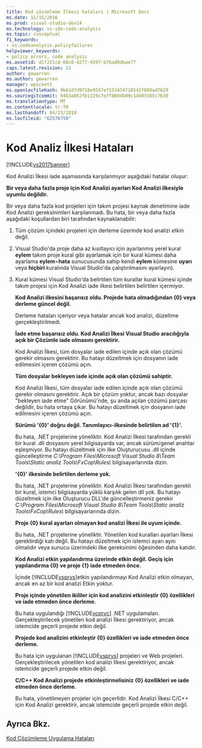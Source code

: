 ```yaml
---
title: Kod çözümleme İlkesi hataları | Microsoft Docs
ms.date: 11/15/2016
ms.prod: visual-studio-dev14
ms.technology: vs-ide-code-analysis
ms.topic: conceptual
f1_keywords:
- vs.codeanalysis.policyfailures
helpviewer_keywords:
- policy errors, code analysis
ms.assetid: d1f221cd-68c0-4277-9397-b76ad0dbae77
caps.latest.revision: 21
author: gewarren
ms.author: gewarren
manager: wpickett
ms.openlocfilehash: 9b61d7d9718e9557ef153474718542f889ad7629
ms.sourcegitcommit: 94b3a052fb1229c7e7f8804b09c1d403385c7630
ms.translationtype: MT
ms.contentlocale: tr-TR
ms.lasthandoff: 04/23/2019
ms.locfileid: "62576750"
---
```

# <a name="code-analysis-policy-errors"></a>Kod Analiz İlkesi Hataları
[!INCLUDE[vs2017banner](../includes/vs2017banner.md)]

Kod Analizi İlkesi iade aşamasında karşılanmıyor aşağıdaki hatalar oluşur:  
  
 **Bir veya daha fazla proje için Kod Analizi ayarları Kod Analizi ilkesiyle uyumlu değildir.**  
  
 Bir veya daha fazla kod projeleri için takım projesi kaynak denetimine iade Kod Analizi gereksinimleri karşılanmadı. Bu hata, bir veya daha fazla aşağıdaki koşullardan biri tarafından kaynaklanabilir:  
  
1. Tüm çözüm içindeki projeleri için derleme üzerinde kod analizi etkin değil.  
  
2. Visual Studio'da proje daha az kısıtlayıcı için ayarlanmış yerel kural **eylem** takım proje kural gibi ayarlamak için bir kural kümesi daha ayarlama **eylem**=**hata**  sunucusunda sahip kendi **eylem** kümesine **uyarı** veya **hiçbiri** kuralında Visual Studio'da çalıştırılmasını ayarlayın).  
  
3. Kural kümesi Visual Studio'da belirtilen tüm kurallar kural kümesi içinde takım projesi için Kod Analizi iade ilkesi belirtilen belirtilen içermiyor.  
  
   **Kod Analizi ilkesini başarısız oldu. Projede hata olmadığından {0} veya derleme güncel değil.**  
  
   Derleme hataları içeriyor veya hatalar ancak kod analizi, düzeltme gerçekleştirilmedi.  
  
   **İade etme başarısız oldu. Kod Analizi İlkesi Visual Studio aracılığıyla açık bir Çözümle iade olmasını gerektirir.**  
  
   Kod Analizi İlkesi, tüm dosyalar iade edilen içinde açık olan çözümü gerekir olmasını gerektirir. Bu hatayı düzeltmek için dosyanın iade edilmesini içeren çözümü açın.  
  
   **Tüm dosyalar bekleyen iade içinde açık olan çözümü sahiptir.**  
  
   Kod Analizi İlkesi, tüm dosyalar iade edilen içinde açık olan çözümü gerekir olmasını gerektirir. Açık bir çözüm yoktur, ancak bazı dosyalar "bekleyen iade etme" Görünümü'nde, şu anda açılan çözümü parçası değildir, bu hata ortaya çıkar. Bu hatayı düzeltmek için dosyanın iade edilmesini içeren çözümü açın.  
  
   **Sürümü '{0}' doğru değil. Tanımlayıcı-ilkesinde belirtilen ad '{1}'.**  
  
   Bu hata, .NET projelerine yöneliktir. Kod Analizi İlkesi tarafından gerekli bir kural .dll dosyasını yerel bilgisayarda var, ancak sürüm/genel anahtar eşleşmiyor. Bu hatayı düzeltmek için ilke Oluşturucusu .dll içinde güncelleştirme *C:\Program Files\Microsoft Visual Studio 8\Team Tools\Static analiz Tools\FxCop\Rules\\*  bilgisayarlarında dizin.  
  
   **'{0}' ilkesinde belirtilen derleme yok.**  
  
   Bu hata, .NET projelerine yöneliktir. Kod Analizi İlkesi tarafından gerekli bir kural, istemci bilgisayarda yüklü karşılık gelen dll yok. Bu hatayı düzeltmek için ilke Oluşturucu DLL'de güncelleştirmeniz gerekir *C:\Program Files\Microsoft Visual Studio 8\Team Tools\Static analiz Tools\FxCop\Rules\\*  bilgisayarlarında dizin.  
  
   **Proje {0} kural ayarları olmayan kod analizi İlkesi ile uyum içinde.**  
  
   Bu hata, .NET projelerine yöneliktir. Yönetilen kod kuralları ayarları İlkesi gerektirdiği katı değil. Bu hatayı düzeltmek için istemci ayarı aynı olmalıdır veya sunucu üzerindeki ilke gereksinimi öğesinden daha katıdır.  
  
   **Kod Analizi etkin yapılandırma üzerinde etkin değil. Geçiş için yapılandırma {0} ve proje {1} iade etmeden önce.**  
  
   İçinde [!INCLUDE[vsprvs](../includes/vsprvs-md.md)]etkin yapılandırmayı Kod Analizi etkin olmayan, ancak en az bir kod analizi Etkin yoktur.  
  
   **Proje içinde yönetilen ikililer için kod analizini etkinleştir {0} özellikleri ve iade etmeden önce derleme.**  
  
   Bu hata uygulandığı [!INCLUDE[vcprvc](../includes/vcprvc-md.md)] .NET uygulamaları. Gerçekleştirilecek yönetilen kod analizi İlkesi gerektiriyor, ancak istemcide geçerli projede etkin değil.  
  
   **Projede kod analizini etkinleştir {0} özellikleri ve iade etmeden önce derleme.**  
  
   Bu hata için uygulanan [!INCLUDE[vsprvs](../includes/vsprvs-md.md)] projeleri ve Web projeleri. Gerçekleştirilecek yönetilen kod analizi İlkesi gerektiriyor, ancak istemcide geçerli projede etkin değil.  
  
   **C/C++ Kod Analizi projede etkinleştirmelisiniz {0} özellikleri ve iade etmeden önce derleme.**  
  
   Bu hata, yönetilmeyen projeler için geçerlidir. Kod Analizi İlkesi C/C++ için Kod Analizi gerektirir, ancak istemcide geçerli projede etkin değil.  
  
## <a name="see-also"></a>Ayrıca Bkz.  
 [Kod Çözümleme Uygulama Hataları](../code-quality/code-analysis-application-errors.md)
